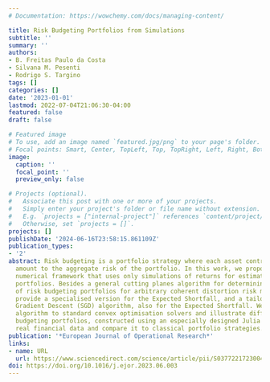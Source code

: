 ```yaml
---
# Documentation: https://wowchemy.com/docs/managing-content/

title: Risk Budgeting Portfolios from Simulations
subtitle: ''
summary: ''
authors:
- B. Freitas Paulo da Costa
- Silvana M. Pesenti
- Rodrigo S. Targino
tags: []
categories: []
date: '2023-01-01'
lastmod: 2022-07-04T21:06:30-04:00
featured: false
draft: false

# Featured image
# To use, add an image named `featured.jpg/png` to your page's folder.
# Focal points: Smart, Center, TopLeft, Top, TopRight, Left, Right, BottomLeft, Bottom, BottomRight.
image:
  caption: ''
  focal_point: ''
  preview_only: false

# Projects (optional).
#   Associate this post with one or more of your projects.
#   Simply enter your project's folder or file name without extension.
#   E.g. `projects = ["internal-project"]` references `content/project/deep-learning/index.md`.
#   Otherwise, set `projects = []`.
projects: []
publishDate: '2024-06-16T23:58:15.861109Z'
publication_types:
- '2'
abstract: Risk budgeting is a portfolio strategy where each asset contributes a prespecified
  amount to the aggregate risk of the portfolio. In this work, we propose an efficient
  numerical framework that uses only simulations of returns for estimating risk budgeting
  portfolios. Besides a general cutting planes algorithm for determining the weights
  of risk budgeting portfolios for arbitrary coherent distortion risk measures, we
  provide a specialised version for the Expected Shortfall, and a tailored Stochastic
  Gradient Descent (SGD) algorithm, also for the Expected Shortfall. We compare our
  algorithm to standard convex optimisation solvers and illustrate different risk
  budgeting portfolios, constructed using an especially designed Julia package, on
  real financial data and compare it to classical portfolio strategies.
publication: '*European Journal of Operational Research*'
links:
- name: URL
  url: https://www.sciencedirect.com/science/article/pii/S0377221723004277
doi: https://doi.org/10.1016/j.ejor.2023.06.003
---
```

